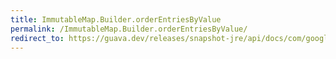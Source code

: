 ```yaml
---
title: ImmutableMap.Builder.orderEntriesByValue
permalink: /ImmutableMap.Builder.orderEntriesByValue/
redirect_to: https://guava.dev/releases/snapshot-jre/api/docs/com/google/common/collect/ImmutableMap.Builder.html#orderEntriesByValue-java.util.Comparator-
---
```

